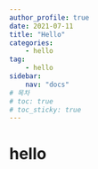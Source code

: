 ```yaml
---
author_profile: true
date: 2021-07-11
title: "Hello"
categories: 
    - hello
tag: 
    - hello
sidebar:
    nav: "docs"
# 목차
# toc: true  
# toc_sticky: true 
---
```


# hello